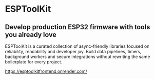 # ESPToolKit
## Develop production ESP32 firmware with tools you already love

ESPToolKit is a curated collection of async-friendly libraries focused on reliability, readability and developer joy.
Build data pipelines, timers, background workers and secure integrations without rewriting the same boilerplate for every project.

https://esptoolkitfrontend.onrender.com/

